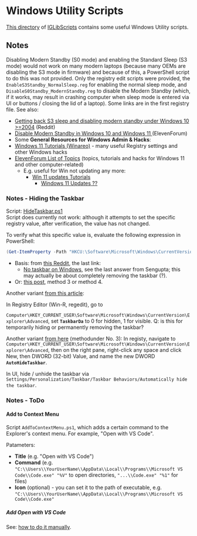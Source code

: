 
# Windows Utility Scripts

[This directory](https://github.com/ajgorhoe/IGLib.modules.IGLibScripts/tree/main/psutils/Windows) of [IGLibScripts](https://github.com/ajgorhoe/IGLib.modules.IGLibScripts/) contains some useful Windows Utility scripts.

## Notes

Disabling Modern Standby (S0 mode) and enabling the Standard Sleep (S3 mode) would not work on many modern laptops (because many OEMs are disabling the S3 mode in firmware) and because of this, a PowerShell script to do this was not provided. Only the registry edit scripts were provided, the `EnableS3Standby_NormalSleep.reg` for enabling the normal sleep mode, and `DisableS0Standby_ModernStandby.reg` to disable the Modern Standby (which, if it works, may result in crashing computer when sleep mode is entered via UI or buttons / closing the lid of a laptop). Some links are in the first registry file. See also:

* [Getting back S3 sleep and disabling modern standby under Windows 10 >=2004](https://www.reddit.com/r/Dell/comments/h0r56s/getting_back_s3_sleep_and_disabling_modern/?utm_source=chatgpt.com) (Reddit)
* [Disable Modern Standby in Windows 10 and Windows 11 ](https://www.elevenforum.com/t/disable-modern-standby-in-windows-10-and-windows-11.3929/?utm_source=chatgpt.com) (ElevenForum)
* Some **General Resources for Windows Admin & Hacks**:
* [Windows 11 Tutorials (Winareo)](https://winaero.com/windows-11-tutorials/) - many useful Registry settings and other Windows hacks
* [ElevenForum List of Topics](https://www.elevenforum.com/) (topics, tutorials and hacks for Windows 11 and other computer-related)
  * E.g. useful for Win not updating any more:
    * [Win 11 updates Tutorials](https://www.elevenforum.com/tutorials/?prefix_id=17)
        * [Windows 11 Updates ?? ](https://www.elevenforum.com/t/windows-11-updates.29640/)

### Notes - Hiding the Taskbar

Script: [HideTaskbar.ps1](HideTaskbar.ps1)  
Script does currently not work: although it attempts to set the specific registry value, after verification, the value has not changed.

To verify what this specific value is, evaluate the following expression in PowerShell:

~~~PowerShell
(Get-ItemProperty -Path "HKCU:\Software\Microsoft\Windows\CurrentVersion\Explorer\StuckRects3" -Name Settings).Settings[8]
~~~

* Basis: from [this Reddit](https://www.reddit.com/r/AutoHotkey/comments/1buwka6/script_to_change_automatically_hide_the_taskbar/), the last link:
  * [No taskbar on Windows](https://learn.microsoft.com/en-us/answers/questions/1040472/no-taskbar-on-window?orderBy=Newest), see the last answer from Sengupta; this may actually be about completely removing the taskbar (?).
* Or: [this post](https://www.airdroid.com/uem/how-to-hide-taskbar/#part2-3), method 3 or method 4.

Another variant [from this article](https://learn.microsoft.com/en-us/answers/questions/2355519/hide-or-unhide-widgets-on-taskbar-in-windows-11-in):

In Registry Editor (Win-R, regedit), go to

`Computer\HKEY_CURRENT_USER\Software\Microsoft\Windows\CurrentVersion\Explorer\Advanced`, set **`TaskbarDa`** to 0 for hidden, 1 for visible. Q: is this for temporarily hiding or permanently removing the taskbar?

Another variant [from here](https://www.nextofwindows.com/hide-taskbar-windows-11) (methodunder No. 3): In registy, navigate to  `Computer\HKEY_CURRENT_USER\Software\Microsoft\Windows\CurrentVersion\Explorer\Advanced`, then on the right pane, right-click any space and click New, then DWORD (32-bit) Value, and name the new DWORD **`AutoHideTaskbar`**.

In UI, hide / unhide the taskbar via `Settings/Personalization/Taskbar/Taskbar Behaviors/Automatically hide the taskbar`.

### Notes - ToDo

#### Add to Context Menu

Script `AddToContextMenu.ps1`, which adds a certain command to the Explorer's context menu. For example, "Open with VS Code".

Patameters:

* **Title** (e.g. "Open with VS Code")
* **Command** (e.g. `"C:\\Users\\YourUserName\\AppData\\Local\\Programs\\Microsoft VS Code\\Code.exe" "%V"` to open directories, `"...\\Code.exe" "%1"` for files)
* **Icon** (optional) - you can set it to the path of executable, e.g. `"C:\\Users\\YourUserName\\AppData\\Local\\Programs\\Microsoft VS Code\\Code.exe"`

##### Add Open with VS Code

See: [how to do it manually](https://learn.microsoft.com/en-gb/answers/questions/2006361/how-do-i-get-microsoft-code-to-come-up-in-my-right).


